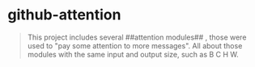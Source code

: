 # github-attention
>  This project includes several ##attention modules## , those were used to "pay some attention to more messages".
>  All about those modules with the same input and output size, such as B C H W.
